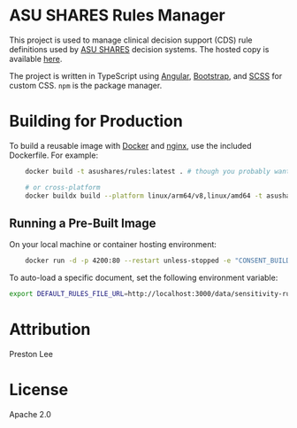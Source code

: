 # ASU SHARES Rules Manager

This project is used to manage clinical decision support (CDS) rule definitions used by [ASU SHARES](https://www.asushares.com) decision systems. The hosted copy is available [here](https://rules.sandbox.asushares.com).

The project is written in TypeScript using [Angular](https://angular.io), [Bootstrap](https://getbootstrap.com/), and [SCSS](http://sass-lang.com) for custom CSS. `npm` is the package manager.


# Building for Production

To build a reusable image with [Docker](https://www.docker.com) and [nginx](http://nginx.org), use the included Dockerfile. For example:

```sh
	docker build -t asushares/rules:latest . # though you probably want your own repo and tag strings :)

	# or cross-platform
	docker buildx build --platform linux/arm64/v8,linux/amd64 -t asushares/rules:latest . --push
```

## Running a Pre-Built Image

On your local machine or container hosting environment:

```sh
	docker run -d -p 4200:80 --restart unless-stopped -e "CONSENT_BUILDER_DEFAULT_FHIR_URL=http://localhost:3000" asushares/rules:latest # or any official tag
```

To auto-load a specific document, set the following environment variable:

```sh
export DEFAULT_RULES_FILE_URL=http://localhost:3000/data/sensitivity-rules.json
```

# Attribution

Preston Lee

# License

Apache 2.0
